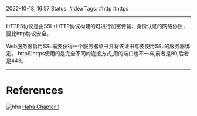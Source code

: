 2022-10-18, 16:57
Status: #idea
Tags: #http #https

---
HTTPS协议是由SSL+HTTP协议构建的可进行加密传输、身份认证的网络协议，要比http协议安全。

Web服务器启用SSL需要获得一个服务器证书并将该证书与要使用SSL的服务器绑定。 http和https使用的是完全不同的连接方式,用的端口也不一样,前者是80,后者是443。

---
# References

![hha]()
[Haha Chapter 1]()